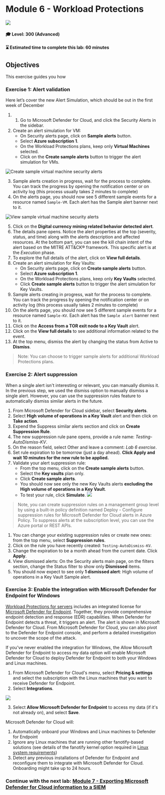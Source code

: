 # Module 6 - Workload Protections

<p align="left"><img src="../Images/asc-labs-advanced.gif?raw=true"></p>

#### 🎓 Level: 300 (Advanced)
#### ⌛ Estimated time to complete this lab: 60 minutes

## Objectives
This exercise guides you how

### Exercise 1: Alert validation

Here let’s cover the new Alert Simulation, which should be out in the first week of December

1.	1.	Go to Microsoft Defender for Cloud, and click the Security Alerts in the sidebar.
2.	Create an alert simulation for VM:
    - On Security alerts page, click on **Sample alerts** button.
    - Select **Azure subscription 1**.
    - On the Workload Protections plans, keep only **Virtual Machines** selected.
    - Click on the **Create sample alerts** button to trigger the alert simulation for VMs.

![Create sample virtual machine security alerts](../Images/asc-create-sample-security-alerts-vm.gif?raw=true)

3.	Sample alerts creation in progress, wait for the process to complete. You can track the progress by opening the notification center or on activity log (this process usually takes 2 minutes to complete)
4.	On the alerts page, you should now see 5 different sample events for a resource named `Sample-VM`. Each alert has the Sample alert banner next to it.

![View sample virtual machine security alerts](../Images/asc-view-sample-security-alerts-vm.gif?raw=true)

5.	Click on the **Digital currency mining related behavior detected alert**.
6.	The details pane opens. Notice the alert properties at the top (severity, status, and time) along with the alerts description and affected resources. At the bottom part, you can see the kill chain intent of the alert based on the MITRE ATT&CK® framework. This specific alert is at the *Execution* phase.
7.	To explore the full details of the alert, click on **View full details**.
8.	Create an alert simulation for Key Vaults:
    - On Security alerts page, click on **Create sample alerts** button.
    - Select **Azure subscription 1**.
    - On the Workload Protections plans, keep only **Key Vaults** selected.
    - Click **Create sample alerts** button to trigger the alert simulation for Key Vaults.
9.	Sample alerts creating in progress, wait for the process to complete. You can track the progress by opening the notification center or on activity log (this process usually takes 2 minutes to complete)
10.	On the alerts page, you should now see 5 different sample events for a resource named `Sample-KV`. Each alert has the `Sample alert` banner next to it.
11.	Click on the **Access from a TOR exit node to a Key Vault** alert.
12.	Click on the **View full details** to see additional information related to the event.
13.	At the top menu, dismiss the alert by changing the status from Active to **Dismiss**.

> Note: You can choose to trigger sample alerts for additional Workload Protections plans.

### Exercise 2: Alert suppression

When a single alert isn't interesting or relevant, you can manually dismiss it.
In the previous step, we used the dismiss option to manually dismiss a single alert. However, you can use the suppression rules feature to automatically dismiss similar alerts in the future.

1.	From Microsoft Defender for Cloud sidebar, select **Security alerts**.
2.	Select **High volume of operations in a Key Vault** alert and then click on **Take action**.
3.	Expend the Suppress similar alerts section and click on **Create Suppression Rule**.
4.	The new suppression rule pane opens, provide a rule name: *Testing-AutoDismiss-KV*.
5.	On the reason field, select Other and leave a comment: *Lab 6 exercise*.
6.	Set rule expiration to be tomorrow (just a day ahead). **Click Apply and wait 10 minutes for the new rule to be applied.**
7.	Validate your alert suppression rule:
    - From the top menu, click on the **Create sample alerts** button.
    - Select the **Key vaults** plan only.
    - Click **Create sample alerts**.
    - You should now see only the new Key Vaults alerts **excluding the High volume of operations in a Key Vault**.
    - To test your rule, click **Simulate**.
![](../Images/lab6suprule.gif?raw=true)


> Note, you can create suppression rules on a management group level by using a built-in policy definition named Deploy - Configure suppression rules for Microsoft Defender for Cloud alerts in Azure Policy. To suppress alerts at the subscription level, you can use the Azure portal or REST APIs.

1. You can change your existing suppression rules or create new ones: from the top menu, select **Suppression rules**. 
2. Click on the rule you have recently created: `Testing-AutoDismiss-KV`.
3.  Change the expiration to be a month ahead from the current date. Click **Apply**.
4.  View dismissed alerts: On the Security alerts main page, on the filters section, change the Status filter to show only **Dismissed** items.
5.  You should now expect to see only **1 dismissed alert**: High volume of operations in a Key Vault Sample alert.

### Exercise 3: Enable the integration with Microsoft Defender for Endpoint for Windows

[Workload Protections for servers](https://docs.microsoft.com/en-gb/azure/security-center/defender-for-servers-introduction) includes an integrated license for [Microsoft Defender for Endpoint](https://www.microsoft.com/microsoft-365/security/endpoint-defender). Together, they provide comprehensive endpoint detection and response (EDR) capabilities.
When Defender for Endpoint detects a threat, it triggers an alert. The alert is shown in Microsoft Defender for Cloud. From Microsoft Defender for Cloud, you can also pivot to the Defender for Endpoint console, and perform a detailed investigation to uncover the scope of the attack.
 
 
If you've never enabled the integration for Windows, the Allow Microsoft Defender for Endpoint to access my data option will enable Microsoft Defender for Cloud to deploy Defender for Endpoint to both your Windows and Linux machines.
1.	From Microsoft Defender for Cloud's menu, select **Pricing & settings** and select the subscription with the Linux machines that you want to receive Defender for Endpoint.
2.	Select **Integrations**.

![](../Images/lab6mde.gif?raw=true)

3.	Select **Allow Microsoft Defender for Endpoint** to access my data (if it's not already on), and select **Save**.

Microsoft Defender for Cloud will:
1.	Automatically onboard your Windows and Linux machines to Defender for Endpoint
2.	Ignore any Linux machines that are running other fanotify-based solutions (see details of the fanotify kernel option required in [Linux system requirements](https://docs.microsoft.com/en-us/microsoft-365/security/defender-endpoint/microsoft-defender-endpoint-linux#system-requirements))
3.	Detect any previous installations of Defender for Endpoint and reconfigure them to integrate with Microsoft Defender for Cloud.
Onboarding might take up to 24 hours.

### Continue with the next lab: [Module 7 - Exporting Microsoft Defender for Cloud information to a SIEM](../Modules/Module-7-Exporting-ASC-information-to-a-SIEM.md)
